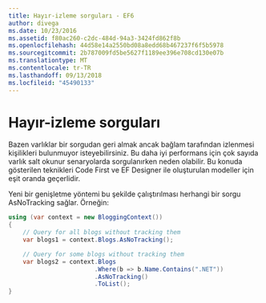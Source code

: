 ```yaml
---
title: Hayır-izleme sorguları - EF6
author: divega
ms.date: 10/23/2016
ms.assetid: f80ac260-c2dc-484d-94a3-3424fd862f8b
ms.openlocfilehash: 44d58e14a2550bd08a8edd68b467237f6f5b5978
ms.sourcegitcommit: 2b787009fd5be5627f1189ee396e708cd130e07b
ms.translationtype: MT
ms.contentlocale: tr-TR
ms.lasthandoff: 09/13/2018
ms.locfileid: "45490133"
---
```

# <a name="no-tracking-queries"></a>Hayır-izleme sorguları
Bazen varlıklar bir sorgudan geri almak ancak bağlam tarafından izlenmesi kişilikleri bulunmuyor isteyebilirsiniz. Bu daha iyi performans için çok sayıda varlık salt okunur senaryolarda sorgulanırken neden olabilir. Bu konuda gösterilen teknikleri Code First ve EF Designer ile oluşturulan modeller için eşit oranda geçerlidir.  

Yeni bir genişletme yöntemi bu şekilde çalıştırılması herhangi bir sorgu AsNoTracking sağlar. Örneğin:  

``` csharp
using (var context = new BloggingContext())
{
    // Query for all blogs without tracking them
    var blogs1 = context.Blogs.AsNoTracking();

    // Query for some blogs without tracking them
    var blogs2 = context.Blogs
                        .Where(b => b.Name.Contains(".NET"))
                        .AsNoTracking()
                        .ToList();
}
```  
